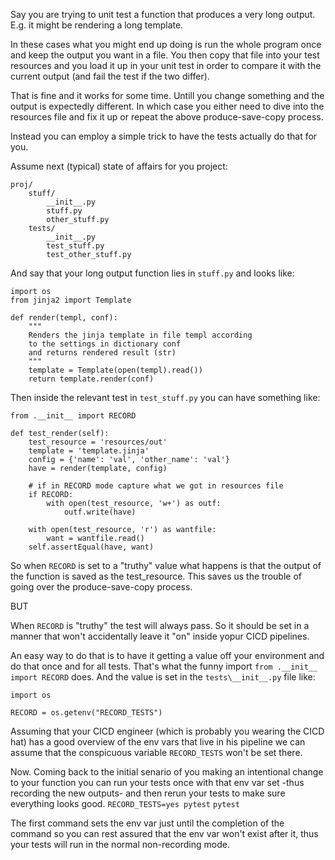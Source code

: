 Say you are trying to unit test a function that produces a very long output.
E.g. it might be rendering a long template.

In these cases what you might end up doing is run the whole program once and keep the 
output you want in a file. You then copy that file into your test resources and you 
load it up in your unit test in order to compare it with the current output (and 
fail the test if the two differ).

That is fine and it works for some time. Untill you change something and the output is 
expectedly different. In which case you either need to dive into the resources file and 
fix it up or repeat the above produce-save-copy process.

Instead you can employ a simple trick to have the tests actually do that for you.

Assume next (typical) state of affairs for you project:
```
proj/
    stuff/
        __init__.py
        stuff.py
        other_stuff.py
    tests/
        __init__.py
        test_stuff.py
        test_other_stuff.py
```

And say that your long output function lies in `stuff.py` and looks like:
```
import os
from jinja2 import Template

def render(templ, conf):
    """
    Renders the jinja template in file templ according
    to the settings in dictionary conf
    and returns rendered result (str)
    """
    template = Template(open(templ).read())
    return template.render(conf)
```

Then inside the relevant test in `test_stuff.py` you can have something like:
```
from .__init__ import RECORD

def test_render(self):
    test_resource = 'resources/out'
    template = 'template.jinja'
    config = {'name': 'val', 'other_name': 'val'}
    have = render(template, config)

    # if in RECORD mode capture what we got in resources file
    if RECORD:
        with open(test_resource, 'w+') as outf:
            outf.write(have)

    with open(test_resource, 'r') as wantfile:
        want = wantfile.read()
    self.assertEqual(have, want)
```

So when `RECORD` is set to a "truthy" value what happens is that the output of the function is saved as the test_resource. This saves us the trouble of going over the produce-save-copy process.

BUT

When `RECORD` is "truthy" the test will always pass. So it should be set in a manner that won't accidentally leave it "on" inside yopur CICD pipelines.

An easy way to do that is to have it getting a value off your environment and do 
that once and for all tests. That's what the funny import `from .__init__ import RECORD` does. And the value is set in the `tests\__init__.py` file like:

```
import os

RECORD = os.getenv("RECORD_TESTS")
```

Assuming that your CICD engineer (which is probably you wearing the CICD hat) has a good overview of the env vars that live in his pipeline we can assume that the 
conspicuous variable `RECORD_TESTS` won't be set there.

Now. Coming back to the initial senario of you making an intentional change to your function you can run your tests once with that env var set -thus recording the new outputs- and then rerun your tests to make sure everything looks good.
`RECORD_TESTS=yes pytest`
`pytest`

The first command sets the env var just until the completion of the command so you can rest assured that the env var won't exist after it, thus your tests will run in the normal non-recording mode.
